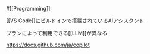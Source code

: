 #[[Programming]]

[[VS Code]]にビルドインで搭載されているAIアシスタント

プランによって利用できる[[LLM]]が異なる

<https://docs.github.com/ja/copilot>